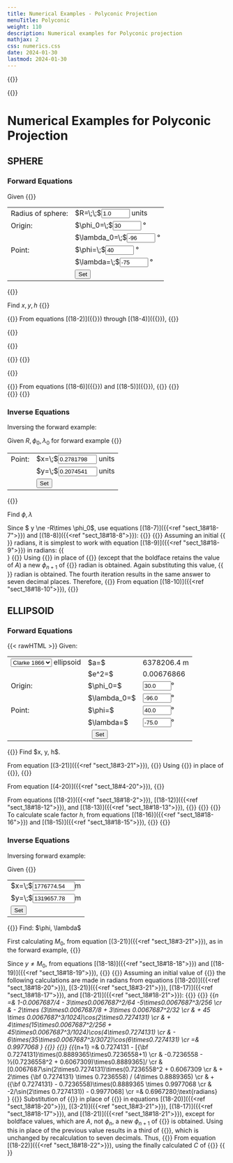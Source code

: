 ```yaml
---
title: Numerical Examples - Polyconic Projection
menuTitle: Polyconic
weight: 110
description: Numerical examples for Polyconic projection
mathjax: 2
css: numerics.css
date: 2024-01-30
lastmod: 2024-01-30
---
```

{{<rawHTML>}}
<script src="../js/format.js"> </script>
<script src="../js/pol.js"> </script>
{{</rawHTML>}}

# Numerical Examples for Polyconic Projection 

## SPHERE
### Forward Equations
Given
{{<rawHTML>}}
<table id="params" class="markdown">
<tr>
  <td>Radius of sphere:</td>
  <td>$R=\;\;$<input id="r_sph_in" value="1.0" size="5" /> units</td>
</tr>
<tr>
  <td>Origin:</td>
  <td>$\phi_0=\;$<input id="phi0_sph_in" value="30" size="5"/> &deg;</td>
</tr>
<tr>
  <td></td>
  <td>$\lambda_0=\;$<input id="lam0_sph_in" value="-96" size="5"/> &deg;</td>
</tr>
<tr>
  <td>Point:</td>
  <td>$\phi=\;$<input id="phi_sph_in" value="40" size="5"/> &deg;</td>
</tr>
<tr>
  <td></td>
  <td>$\lambda=\;$<input id="lam_sph_in" value="-75" size="5"/> &deg;</td>
</tr>
<tr>
  <td></td>
  <td><input type="button" value="Set" onclick="sph.set_fwd()"/></td>
</tr>
</table>
{{</rawHTML>}}

Find $x, y, h$
{{<rawHTML>}}
<div id="sph_phi_notzero">
{{</rawHTML>}}
From equations [(18-2)]({{<ref "sect_18#18-2">}}) through [(18-4)]({{<ref "sect_18#18-4">}}),
{{<math div="E_sph">}}
\eqalign{
  E &= (-75^\circ - (-96^\circ))\sin 40^\circ \cr
    &= 13.4985398^\circ
}
{{</math>}}

{{<rawHTML>}}
</div>
<div id="sph_phi_zero" style="display:none">
{{</rawHTML>}}
From equations [(7-1)]({{<ref "sect_18#7-1">}}) and [(18-2)]({{<ref "sect_18#18-2">}}),
{{<rawHTML>}}
</div>
{{</rawHTML>}}

{{<math div="x_sph">}}
\eqalign{
  x &= 1.0\cot 40^\circ\sin 13.4985398^\circ \cr
    &= 0.2781798\;\text{units}
}
{{</math>}}
{{<math div="y_sph">}}
\eqalign{
  y &= 1.0\times[40^\circ \times \pi/180^\circ- 30^\circ \times \pi/180^\circ + \cot40^\circ(1-\cos13.4985398^\circ)]\cr
    &= 0.2074541\;\text{units}
}
{{</math>}}

{{<rawHTML>}}
<div id="sph_phi_notzero1">
{{</rawHTML>}}
From equations [(18-6)]({{<ref "sect_18#18-6">}}) and [(18-5)]({{<ref "sect_18#18-5">}}),
{{<math div="D_sph">}}
\eqalign{
  D &= \arctan[(13.4985398^\circ\times\pi/180^\circ - \sin13.4985398^\circ)/(\sec^240^\circ-\cos13.4985398^\circ)] \cr
    &= 0.1701833^\circ
}
{{</math>}}
{{<rawHTML>}}
</div>
{{</rawHTML>}}
{{<math div="h_sph">}}
\eqalign{
  h &= (1-\cos^240^\circ\cos13.4985398^\circ)/(\sin^240^\circ\cos0.1701833^\circ) \cr
    &= 1.0392385
}
{{</math>}}

### Inverse Equations
Inversing the forward example:

Given $R, \phi_0, \lambda_0$ for forward example
{{<rawHTML>}}
<table id="params" class="markdown">
<tr>
  <td>Point:</td>
  <td>$x=\;$<input id="x_sph_in" value="0.2781798" size="8"/> units</td>
</tr>
<tr>
  <td></td>
  <td>$y=\;$<input id="y_sph_in" value="0.2074541" size="8"/> units</td>
</tr>
<tr>
  <td></td>
  <td><input type="button" value="Set" onclick="sph.set_inv()"/></td>
</tr>
</table>
{{</rawHTML>}}

Find $\phi, \lambda$

Since $ y \ne -R\\times \phi_0$, use equations [(18-7)]({{<ref "sect_18#18-7">}}) and [(18-8)]({{<ref "sect_18#18-8">}}):
{{<math div="A_sph">}}
\eqalign{
  A &= 30^\circ\times \pi/180^\circ+0.2074541/1 \cr
    &= 0.7310529
}
{{</math>}}
{{<math div="B_sph">}}
\eqalign{
  B &= 0.2781798^2/1^2 + 0.7310529^2 \cr
    &= 0.6118223
}
{{</math>}}
Assuming an initial {{<math span="phin_sph">}}\phi_n = A = 0.7310529{{</math>}} radians, it is simplest to work with equation [(18-9)]({{<ref "sect_18#18-9">}}) in radians:
{{<math div="phin1_sph">}}
\eqalign{
  \phi_{n+1} =& 0.7310529 - [{\bf 0.7310529}\times (0.7310529\tan 0.7310529+1) \cr
              & - 0.7310529 -½(0.7310529^2 + 0.6118223)\tan 0.7310529]/ \cr
              & [(0.7310529 - {\bf 0.7310529})/\tan 0.7310529 - 1] \cr
              =& 0.6963533  
}
{{</math>}}
Using {{<math span="phin1_sph_1">}} 0.6963533{{</math>}} in place of {{<math span="phin_sph_1">}} 0.7310529{{</math>}} (except that the boldface retains the value of $A$) a new $\phi_{n+1}$ of {{<math span="phin2_sph">}} 0.6981266{{</math>}} radian is obtained. Again substituting this value, {{<math span="phin3_sph">}}0.6981317{{</math>}} radian is obtained. The fourth iteration results in the same answer to seven decimal places. Therefore,
{{<math div="phi_inv_sph">}}
\eqalign{
  \phi = 0.6981317 \times 180^\circ/\pi = 40.0000012^\circ
}
{{</math>}}
From equation [(18-10)]({{<ref "sect_18#18-10">}}),
{{<math div="lam_inv_sph">}}
\eqalign{
  \lambda &= [\arcsin(0.2781798\tan 40.0000012^\circ/1)]/\sin 40.0000012^\circ + (-96^\circ) \cr
            &= -75.0000010^\circ
}
{{</math>}}

## ELLIPSOID
### Forward Equations
{{< rawHTML >}}
Given: <br/>
<table>
<tr>
  <td>
    <select id="ellip" onchange="ell.select(this.options[this.selectedIndex].value)")>
      <option value="0" selected>Clarke 1866</option>
      <option value="1">WGS-84</option>
    </select>
    ellipsoid
  </td>
  <td>$a=$</td>
  <td id="ellip_a">6378206.4 m</td>
</tr>
<tr>
  <td></td>
  <td>$e^2=$</td>
  <td id="ellip_e2">0.00676866</td>
</tr>
<tr>
  <td>Origin:</td>
  <td>$\phi_0=$</td>
  <td><input id="phi0_ell_in" value="30.0" size="5"/>&deg;</td>
</tr>
<tr>
  <td></td>
  <td>$\lambda_0=$</td>
  <td><input id="lam0_ell_in" value="-96.0" size="5"/>&deg;</td>
</tr>
<tr>
  <td>Point:</td>
  <td>$\phi=$</td>
  <td><input id="phi_ell_in" value="40.0" size="5">&deg;</td>
</tr>
  <td></td>
  <td>$\lambda=$</td>
  <td><input id="lam_ell_in" value="-75.0" size="5">&deg;</td>
</tr>
<tr>
  <td colspan="3" style="text-align:center"><input type="button" value="Set" onclick="ell.set_fwd()"></td>
</tr>
</table>
{{</rawHTML>}}
Find $x, y, h$.

From equation [(3-21)]({{<ref "sect_18#3-21">}}),
{{<math div="M">}}
\eqalign{
  M =&6378206.4[(1-0.0067687/4-3\times 0.0067687^2/64 - 5\times 0.0067687^3/256)\times 40^\circ\times\pi/180^\circ \cr
    &-(3\times 0.0067687/8+3\times 0.0067687^2/32 +45\times0.0067687^3/1024)\sin(2\times40^\circ) \cr
    &+(15\times 0.0067687^2/256 +45\times 0.0067687^3/1024)\sin(4\times 40^\circ) \cr
    &-(35\times 0.0067687^3/3072)\sin(6\times40^\circ)] \cr
  =& 4429318.91\;\text{m}
}
{{</math>}}
Using {{<math span="phi0_ell">}}30^\circ{{</math>}} in place of {{<math span="phi_ell">}}40^\circ{{</math>}},
{{<math div="M0">}}
M_0 = 3319933.29\;\text{m}
{{</math>}}

From equation [(4-20)]({{<ref "sect_18#4-20">}}),
{{<math div="N">}}
\eqalign {
N &= 6378206.4/(1-0.0067687\sin^2 40^\circ)^{1/2} \cr
  &= 6387143.95\;\text{m}
}
{{</math>}}

From equations [(18-2)]({{<ref "sect_18#18-2">}}), [(18-12)]({{<ref "sect_18#18-12">}}), and [(18-13)]({{<ref "sect_18#18-13">}}),
{{<math div="E">}}
\eqalign{
E &= (-75^\circ - (-96^\circ))\sin40^\circ \cr
  &= 13.4985398^\circ
}
{{</math>}}
{{<math div="x_ell">}}
\eqalign{
x &= 6387143.95\cot 40^\circ\sin 13.4985398^\circ \cr
  &= 1776774.54\;\text{m}
}
{{</math>}}
{{<math div="y_ell">}}
\eqalign{
y =& 4429318.90 - 3319933.29 + 6387143.95\cot 40^\circ \cr
    & (1-\cos 13.4985398^\circ) \cr
  =& 1319657.78\;\text{m}
}
{{</math>}}
To calculate scale factor $h$, from equations [(18-16)]({{<ref "sect_18#18-16">}}) and [(18-15)]({{<ref "sect_18#18-15">}}),
{{<math div="D">}}
\eqalign{
D =& \arctan\{(13.4985398^\circ\times\pi/180^\circ-\sin13.4985398^\circ)/[\sec^240^\circ \cr
    & - \cos13.4985398^\circ - 0.0067687\sin^240^\circ/(1-0.0067687\sin^240^\circ)] \} \cr
  =& 0.1708381^\circ 
}
{{</math>}}
{{<math div="h">}}
\eqalign{
h =& [1-0.0067687 - 2(1-0.0067687\sin^2 40^\circ)\sin^2 ½(13.4985398^\circ)/ \cr
   & \tan^2 40^\circ]/(1-0.0067687)\cos 0.1708381^\circ \cr
  =& 1.0393954
}
{{</math>}}

### Inverse Equations
Inversing forward example:

Given
{{<rawHTML>}}
<table>
  <tr>
    <td>$x=\;$<input id="x_ell_in" value="1776774.54" size="9"/>m</td>
  </tr>
  <tr>
    <td>$y=\;$<input id="y_ell_in" value="1319657.78" size="9"/>m</td>
  </tr>
  <tr>
    <td><input type="button" value="Set" onclick="ell.set_inv()"/></td>
</table>
{{</rawHTML>}}
Find: $\phi, \lambda$

First calculating $M_0$, from equation [(3-21)]({{<ref "sect_18#3-21">}}), as in the forward example,
{{<math div="M0_inv">}}
{{</math>}}

Since $y \ne M_0$, from equations [(18-18)]({{<ref "sect_18#18-18">}}) and [(18-19)]({{<ref "sect_18#18-19">}}),
{{<math div="A_ell">}}
\eqalign{
  A &= (3319933.29+1319657.78)/6378206.4 \cr
    &= 0.7274131
}
{{</math>}}
{{<math div="B_ell">}}
\eqalign{
  B &= 1776774.54^2/6378206.4^2 + 0.7274131^2 \cr
    &= 0.6067309
}
{{</math>}}
Assuming an initial value of {{<math span="phi_n_ell">}}\phi_n = 0.7274131{{</math>}} the following calculations are made in radians from equations [(18-20)]({{<ref "sect_18#18-20">}}), [(3-21)]({{<ref "sect_18#3-21">}}), [(18-17)]({{<ref "sect_18#18-17">}}), and [(18-21)]({{<ref "sect_18#18-21">}}):
{{<math div="C">}}
\eqalign{
  C &= (1-0.0067687\sin^20.7274131)^{1/2}\tan0.7274131 \cr
    &= 0.8889365
}
{{</math>}}
{{<math div="Mn">}}
M_n = 4615626.09\;\text{m}
{{</math>}}
{{<math div="Mn_prime">}}
\eqalign{
  M'_n =& 1-0.0067687/4 - 3\times0.0067687^2/64 -5\times0.0067687^3/256 \cr
        & - 2\times (3\times0.0067687/8 + 3\times 0.0067687^2/32 \cr
        & + 45 \times 0.0067687^3/1024)\cos(2\times0.7274131) \cr
        & + 4\times(15\times0.0067687^2/256 + 45\times0.0067687^3/1024)\cos(4\times0.7274131) \cr
        & - 6\times(35\times0.0067687^3/3072)\cos(6\times0.7274131) \cr
        =& 0.9977068
}
{{</math>}}
{{<math div="M_a">}}
M_a = 4615626.09/6378206.4 = 0.7236558
{{</math>}}
{{<math div="phi_np1">}}
\eqalign{
  \phi_{n+1} =& 0.7274131 - [{\bf 0.7274131}\times(0.8889365\times0.7236558+1) \cr
                & -0.7236558 - ½(0.7236558^2 + 0.6067309)\times0.8889365]/ \cr
                & [0.0067687\sin(2\times0.7274131)\times(0.7236558^2 + 0.6067309 \cr
                & + 2\times {\bf 0.7274131} \times 0.7236558) / (4\times 0.8889365) \cr
                & + ({\bf 0.7274131} - 0.7236558)\times(0.8889365 \times 0.9977068 \cr
                & -2/\sin(2\times 0.7274131)) - 0.9977068] \cr
              =& 0.6967280\;\text{radians}                  
}
{{</math>}}
Substitution of {{<math span="phi_np1_1">}}0.6967280{{</math>}} in place of {{<math span="phi_n_1">}}0.7274131{{</math>}} in equations [(18-20)]({{<ref "sect_18#18-20">}}), [(3-21)]({{<ref "sect_18#3-21">}}), [(18-17)]({{<ref "sect_18#18-17">}}), and [(18-21)]({{<ref "sect_18#18-21">}}), except for boldface values, which are $A$, not $\phi_n$, a new $\phi_{n+1}$ of {{<math span="phi_np2">}}0.6981286{{</math>}} is obtained. Using this in place of the previous value results in a third of {{<math span="phi_np3">}}0.6981317{{</math>}}, which is unchanged by recalculation to seven decimals.
Thus,
{{<math div="phi_ell_inv">}}
\eqalign{
  \phi = 0.6981317 \times 180^\circ/\pi = 40^\circ
}
{{</math>}}
From equation [(18-22)]({{<ref "sect_18#18-22">}}), using the finally calculated $C$ of {{<math span="C3">}}0.8379255{{</math>}}
{{<math div="lam_ell_inv">}}
\eqalign{
  \lambda &= [\arcsin(1776774.54\times0.8379255/6378206.4)]/\sin40^\circ + (-96^\circ) \cr
          &= -75^\circ
}
{{</math>}}